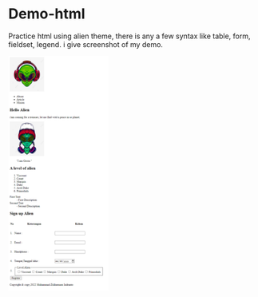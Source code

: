 # Demo-html

Practice html using alien theme, there is any a few syntax like table, form, fieldset, legend. i give screenshot of my demo.

<img src="./ss%20alien%20crop.png" alt="" width="200px">